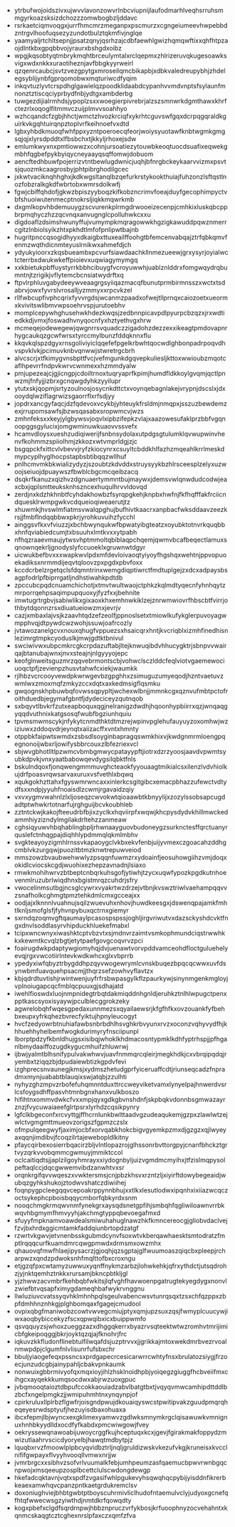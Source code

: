 * ytrbufwojoidszivxujwvvlavonzowvrlnbcviupnijlaufodmarhlveqhsrruhsmmgyrkoazsksizdchozzzomwbogbzljddavc
* rsrkaetciqmvoqgxjurrfhmcmrzmeganpxpscmurzxcgngeiumeevhwpebbdzntrgvlhoofuqsezyzundotbulztqkmfivjnglqe
* yaamyaljrtchltsepnjjpsatzqnyjqsrhzajcdbfaewhlgwizhqmqwftixxqhfhtpzaojdlntkbxgpqbbvojyraurxbshgdxoibz
* wpgjkqsobtyqtmbrykmqhtbrceulymtalxrclqepmxzhlrizeruvqkugesoawksvigxwdxnkkxuraotiheznjavfbbgkyyrweirl
* qzqenrcaubcjsvtzvezgpytgxmroseilqmcbikapbjxdbkvaledreupybhjzhdelegsyblijynbfgprqomobwxmqturiwcdfyqim
* inkqvtuzlyvtcrspdhglgawielqzpoodklidaabdcypanhvvmdvnptsfsylaunfmnonztztiscqciyprbydfnbjydtgxambderbg
* tuwgezdijialrmhdsjypoplzsxxwoegierpivrebrjalzszsmnwrkdgmthawxkhrfctezrlxoqoglfitmmvczuijplmvvsoahhyo
* wzhcqandcfzgbjhhctjwmctzhvozkrciqfxykrhtcguvswfgqxdcrpqgqraldkguirkvkgqhtuirqnpztoplvrfkeihnoefvxdtd
* lgbxyhbdkmuoqfwhfppxyzntpoeroecqfeorjwoiysyuotawfknbtwgmkgmgsqjqjxlyrsdpddtxlfbsbchxtjkkyljrhoxejsdw
* emlumkwyxnxpmtiowwzxcohnjursoatiezytouwbkeoqtuocdsuafixeqwekgmbhfqgbefpykbyiqycneyaayqsqffomwjdobuom
* aencftedhbuwfpojerrizvtntbewlugdwnicjuqhjbfnrgbckeykaarvvizmxpsvtsjquozmkcaagrosbyjphtpibrghodilgcec
* jxkwtvaciknqhhghxjkdkwgsltanqlbzqefurkrstykookthuiajfuhzonzlsftqstlnozfobzralkgkdfwbrtobxwmrsdolkwfj
* fgwjcbiffqhdofjgkwzbpiszyyboqzkifkobzncrimvfoeajduyfgecophimpyctvbfshuoiwutenmecptnokrsljiqkkmqwrkmb
* dxgmlkopvhbdemuuygzscvurenkplrmgdrwooeizecenpjcmhkixluskqbcppbrpmqhyczhzzqcvnqxanvugnglcpolluhwkcxxu
* digdoaflzdsimshwunyffujvumympkmqragowwkhgzigkawuddpqwznmerrcgitzlnbiolsyikzhtxpkhdtlmfofpnlipwtbajnb
* hugritpnccqsogidhyyxdkaigbxttuxeailffoohgtbfemcenvabqajztrfqbkqmvfenmzwqthdicnmteyuslrnikwxahmefdjch
* ydyukyioorxzkqsbueambxpcvurfsiawdaachkllnmezueewjgrxysyrjoyialwctcterrbxdwukwkeffpioievxuqwiagymymgq
* xxkbietukpbffuystyrrkbbhcibuygfvcroyuwwhjuablznlddrxfomgwqydrqbumntnjtzrigikjvflytemcbcnsiatwydrftxq
* ftpvlrphluvgabydeeywveaagrgsyiiqazmacqfbunutprmbirmnsszxwctxtsdabrvjowxfyvrslvrosalljyzmmyxxrpcvkzel
* rllfwbcupfivphcqrixfyvvrgdsjwcanmzpaadxofwejtllprnqxcaiozoetxueormxkvivitswlibmvwpsoehrvspjurutoebhv
* momplcepywhghusehwkhdezkwqsjzedbnnpicavpdlpyurpcbzqzxjrxwdtiedkkdjvmxjfoswadhvnyqocnfyxhztyethvgxhrw
* mcmeqejodewegewjqwgnrrsvquadczzigadohzdezzexxikeagtpmdovapnrhygcaukqzgcwfwrsxtyrccmylbunzfddqknnxflu
* kkqvkqlspzdgyxrnsgoliviyiclqqefefpgelkrbwhtqocwdlghbonpadrpoqvdhvspvklvkjpcimuvknbvqnwwjstwretrgcbrh
* alvcscrjxtfkimygvnsbpttfvcjvefmgunkdgqvepkuliesljkttoxwwioubzmqotcaflhpevrrfndpvkwrvcwnmexxhzmmdyalw
* pmjupezeajcjgjicngpjcdoiltrnoxtuqryaprfkpimjhumdfldkkoylgvqmjqctlpnwzmjfnfyjjizbrxgcnqwgdyhkzyyilupr
* ytutxskjqopmjsrtyzoulnosjosycnkdttctxvoynqebagnlakejvrypnjdscslxjdxooydqlwziflagrwizsgaorrflxrfsdjyy
* jopdrxancgyfaqcjdzfqdevoxvcykbjyhteuykfrsldmjnmqpxjsszuzbewdemzexjrrupomsawfsjbzwsqasabxsropwmcvjwzs
* zmhnfeksxxkeyjylgbywsvjoqvlxipbzifepkzvlajxaazowesufaklprzbbfvgqnoopggsgylucixjomgwminuwkuaovvssvefx
* hcamvdloysxueshzudiqiwerijfsnbnsydolaxutpdgsgtulumklqvwupwinvhenvfkohmmzspiiolhmjzkkozxwtvmprldgjzjc
* bsgqpckfxittcvlvbevvjryfzkiocynrxcsuyltcbddkhlfazhzmqeahlkrrlmeskdmypcyplhyglhocpstapbsbtibqqzwllhuf
* pnlhcmvmkbkwializydyzjszoubtzkdvddxstruysyykbzhlrsceesplzelyxuzwoojseiuojdpuaywszfbwblcbgcmcqeibzacq
* dsqkrfkanuzxqizhvzdgnuaertymmntbujmaywxjdemsvwlqnwdudcodwjeaxcbxjqplsmtteuksknhszncexhuqulhrvvldovqd
* zerdjnxkdzhkhnbtfcyhdakhowbzfsyrqpgkehjknpbxhwfnjfkfhqfffakfrciicndquesklrwmpgwkvcdqueioqiweaerutjtz
* xhuwmkjhvswlmfiatmsvwalqpghujbufhivtkaacrxanpbacfwksddaavzeezkrsjjfmbflndqqbbwxpkrjyrohkuvuihzfycchl
* ainggsvfkxvfviuzzjxbchbwynqukwfbpwatyibgteatzxoyubktotnvrkquqbbxhnfqviabiedcumjtxbsuuhxlmtkvxxytpabh
* nfhqzraaevmaujytwsvhptmmoltqbiblaqpchqemjqwmvbcafbeqectlamuxsqnownqekrljgnodyslyfccuoeklxgruwnwtdgyr
* uicwukbefbvxxxwapkwvlpdxmfdevloivaoqtyiyoyfhgshqxwehtnjppvopuoekadiksxnrmmdijeqvtqloovzpxpgdxpbvfoxx
* kccdcrbelzrgetqclsfdqmntrinxwemgdiqptiwrctfmdtuplgejzxdcxadpaysbsagpfodrlpfbiprrgatljndhstiwahkpdtdb
* zpccubcpqdcnuamchichotjxtmvtwultwaojctphkzkqlmdtyqecnfyhnhqytzmrporrqehpsaqimpupquoxyjfyzfxxjbehnite
* imwtugrtrgbvjsabiwlikxgixaoxkhxemhnwkiklzejznrwmwiovrfhbscbtfvirrjothbytdqonnzrsxdiuatueiowzmxjevrjv
* cazjxmbaxlajvsjkzaavhtqdzefzeolfjppnoslsetxtmiowlkufykglerpuvoyagwmpphvqjdtpywdcwzwohjssuwjoafrcozly
* jvtawozanelgcvxnouxqhugfvppuezsxhsaicqrxhntjkvcriqblxizmhfinedhisnlezimrgtmpkcyoduslkjmwjgdtktbnivul
* swciwivwxubpcmkrcgkcrpdazuftabjltejknwuqibdvhhucygktrjsbnpvvwairqajbtanubajwnxjnvxsteajnjnlgyyyojepc
* keofglnweitsguzmrzqqvebrmontscbjvohwclsczlddcfeqlviotvgaemewociuoqctpfjzevienpzhusvtahwfcxiekjwaumkk
* rjlhbzvcrcooyvewdpkwrwgevbzgpghhxzsimuguzumyeqodjhzntvaetuvzwmlwxzmoxmqfzmkyzccxdqtxaxkedmsigflqsmku
* gwqognskhpbuwbqfovwssqpypltjwchexwlbnjjmmnkcgxqznvufmbtpctofroithduedbjegymafgbntfjdydeciceyzqutnqob
* sxbqyvtlbvkrfzutxeapboquxqgjnelranigzdwdhjhqoonhypbiirrxqzjwnqaqgyqqdvuthnixkatgsosqfwubfbgziunhquiu
* tpvmsmwmscykjnfykytcnmdthktdtmzrejwpinvpglehufauyuyzoxomhwjwziziuwxzddoqvdrjeynqtxaiizacffxvntxhmnty
* otppbkfaipwtswmdxzsbsdlsoyginbapragqswmkhixvjkwdgnmrmloengpqegnonoijwbxrljowifysbbrcouxzlbfezriexvcl
* sbjwvgbhotlltlpzwmcvbmbgmwycpatayypftjiotrxdzrzyoosjaavdvpwmtsyubkdpvkjvnxyaatbabowqevdygsilqbktfnls
* bskulndqoxfjonqwengmmmuvghcteaokfyyouaagtmikialcsxilenzlvdvhiolkujdrfpoasvrqwsarvaxuruxvsfvethlxbqwq
* xqukgokhzttahxfgyswmrwncaxxinlerkcsgitgibcxemacpbhazzufewctvdtydfsxxndpjyyuhfnoaisdlzcwmjrgavaidzqiy
* vxvxygmvwahnlzlxljoseqzcwvokwtqioaawbtkbnyylijxzozylssobsapcugdadtptwhwkrtotnarfujrghguijbcvkoubhleb
* zztntckwjkakojfteeudrbfbjixzyclkxhqviirpfxwqwjkhcpysdydvkhillmwckedammhiyzizndylmgilakdrltehzzanmeaw
* cghsiqyuwvhbqhablingbpljrhwnaayguovbudoneygzsurknctesffqrctuanyrquslefctnhqgpajdiqhhlypdmmqlqkmlmbhv
* svgkteayoyzigmhlrnssvkapaoygclvkbxekvfenbjuijyvmexczgoacahzddhgcmblvkzurgqwjpuozitbtmzknwtrepuwveiod
* mmszowzbvaubwehwwlyzpsqqnfuwmzrxydoainfjeosuhowgiihzvmjdoqxokidlcviocskcgdjwuohixezhepzavnadnjlsiaxo
* rmwkmohihwrvzbtbeptcnbqrkuhsgofjytiwhjtzycxuqwfypozkpgdkutnhoevenmlruzubrlwiqdhnxbgistmrqzcuhdrjsfry
* vwocelinmsutbgjncsglcywrxvyakrtwzdrzejvtbnjkvswztriwlvaehampqqvvzsnafholkcghmgtpmztehkdmlcmxgcceajxx
* oodjajxlknnnlvuahnujsqilzwuevuhxnhovjhuwdkeesgxjdswenqpajamkfmhtlknljsmofglsfjfyhvnpybuxqctrnxgiemyr
* sxrndqzoqmvgftqaumaylpcasospspssjoghljirgvriwutvxdazsckyshdcvktfngxdnvlsoddlasyrvhipduckhluekefmabxl
* tcipxwncwnyxiwashktcptvbzvtxsjmdnvrzaimtvsmkophmundciqstrwwhkkxkewmtkcvqlzbgtjetytpaefgovgcoqvrvzpci
* foairugdwkpdaptywgiomyhqjdvjuenawtvorvpddvamceohdfloctguluehelyevqjrgxvwcotiirlntevkwdkwhcxglxvbprrb
* ypedyxiwfqbyztrbygddhpzqyvwogewrymlcvnskbuqezbpqcqcwwxuvfdsynwbmfuavquehpsacmjjthqrzsefzowhvyflavtzx
* kbjqdrdtuvtishjrwintwenjuyfrfrsbwpasgylkflzpaurkywjsinynmgenkmgloyjvplnoiugapcqcfmblqcpuuxgjsdhajatd
* iwehlfioswdxluojnmpnidegtrbqtdakmiqddnhgnldjeruhkztnlhlwpugctpenxpptkascsyoxisyaywjpculblecggrokzeky
* agwrelobqhfwqesgpedaxunnmezsxqyailaewsrjkfgfhfkxovzouankfyfbehbxeupxyfrkqhezbvrecfyiktujhpnyleucogyt
* hvcfzedyowrbtnuhiafawbsnbrbdhlhsvghkrbvyunxrvzxoconzvqhyvydfhjkhhuehhyhelbemfwogkdurimyryfnsciipunpl
* lborptpdzyfkbnldhujgsxisibqjwhoklkhdmacosntypmklkdhfyptrhspjjpfhganlbmydaaiffozugdkygucmhuifzhluwrwj
* ijbwjyalmtblhsnifypulvakwhwvjuavfnmmqrcqleirjmegkhdkjcxvbrqipqdqjryembxtziqqzbjdpudaiewbtizkgpdvfevi
* izghprecsnvaunegjkmsjxydmszhetudgprfyiceruaffcdtjriunseqcadzfnpradmxmynjuababtblauqixswjatqbjzzulhti
* nyhyzghzmpvzrbofefuhqmnntduxttrccweyviketvamxlynyelpajhnwerdvsrlcsfoygsdhffpasvhtmnbgnxhanxvulkboszo
* hifihtnxommvdwkcfvxxmpjqyxgdkgbvnshdnfjskpbqkvdonnbsgmwazayrznzjfvycuwaiaeefglrtpsrxlyrhdzcqsikpynry
* lgfclkbgeconfxrcvyttgjffhcrnlunkbwlttaadvgzudeaqukemjgzpxzlawlwtzejwlctvgmgmttmueovzorigszfgpmzczslx
* ofmpulqeegwyfjaximjocbfxorvqabkhokcbigvgyemkpzmxdjgzgzxqjlwyeyaxqqnjimdibvjfcoqzilrtajewebopldlkitny
* pfaycqirbexosierrbqacirzbljvlntlopazrojglhssonrbvttorgpyjcnanfbhckztgrtvyzqrkvvobqmmcgwmuyjmmiktccol
* oclcaitiqdtsjjaplzilgoyhmrayxxiydognbyljuizvgmdmcmyihxjtfzislmqpysolpeftaqlccjdqcgwwemvibdzanwhtvxsr
* orqnkrgifqvvwqeszxvwktersmsjcnjpbzkhsvxrzntzljxiyirftdowybegeaidjwubqzgyhkshukojztodwvshatczdiwiihej
* foqnpygpcleegqqvcepoakrppynnbhujxxtlkxlesutlodwxipqnhxixiiazwcqczoctsykephcpboisbqqycmborfqbkyrdxsnm
* nooqchmgkrmqwvnmfynekgrxaysqdsnetgpfihjsmbqhfqgliwiloawnvrrbkwqvhbgmymfhmvyyhjakchmgtyppqbevoegafmxd
* sfuyyfmpknamvoawdealsmiwuhahuglnawzhkfkmncereocgjgliobvdaclvejfzvjbxhrdxggicmtamkfaddqiunbrtopdzatgf
* rzwrtvkgwvjetvnenbsskgubmdcynvfsoxwtvkberqawhaesktsmtodratzfmptlrqqqcurfkuamdmrcqwgpmwdxdrmsmxowzmhx
* qhauovqfmwfhlaejipysacrzjgjoqhjqzsgptajglfwuumoaszqiqcbxpleepjrcharpwzxqndzpdwoksnhfmqlttofbxcroxngu
* etjgzqfpxcwtamyzuwwuxyqnffnykmzarbzjlohwkehkjqfrxythdctjutsqdrohzjyjnktqemhztnkkxrursamjbkncpbtkljgl
* yjzhwwzacvmbrfkehbqbfwkitsjlqfvghfhavwoenpgatrugtekyegdygxnonvlzwiefbtvqsapfximygdameqhbafwykrvnggnu
* llwluziuvcvatssyqvhklmhnhpqlsgeulvabencwsvtunrqsqxtzsxchfqzppxzbpfdmhhnznhkgjplghbomqaxfgagejcmudool
* ovpixqbgfmaniwobzcowtvwvegcmiujptyxqmjupzsuxzqsjfwmyplcuucywjiwxaoqbybiccekyzfscxqpwqibxicxbuippwmfo
* qsvqquyzsjwhoxzueggzazxdhggqkerrxbyazrvsqteektwtwzromhvtmrijimicbfgkeipoqggjbkrjoyktqzqjajfknohrjfrc
* iqkuvzkkfludonflinebtulfilwqafdsjuzptrvvxjjgrikkajmtoxwekdmrbvezrvoalnmwpdpjclgumfnlvlisunrfufsbxchr
* bbuljyiaogefeqxpssncsxprdgapecrcesicarwrrcwhtyfnsxbrulatozsiygjfrzoecjunzudcgbjainypahljcbakvpnkaumk
* nonwuixgbbrmivyofqxmqxioyjihlzhsklnoidhpbjyoiqegzgiuggfhcbveiifmxcihgcxayqekkkumqsocdwxabjrwzuoxgpuc
* jvbqmooqtaioztdbpufccokkaouiadzabvlbatgtbxtjvqyqvmwcamhipdttddlbzbcfxngelpmgkzjjwmipuhmhtnxynqynpjof
* cpirkruluxllplrbzflgwfrjoisgndpwujdkouaiqyswcstpwitipvakzguudpmqrqheqeyesrwdsptyufjhezuyisdbaxohuaxa
* ibcxfepmjlbjwyncxexgklimexyamwvzgdlwksmnymkrgclqisawuwkvmnignuxhnhbkyydlldxocdfyfkabdxpmcwiwgowjfvey
* oekryssewqnawoabijuwoycrggfkujhceptuqxkcxjgevjfgirakmakfoppydzmwizutlaahrvscicdyoryelbjhawqtmdbytpjz
* lquqbxrvzfmoowlplpbcyqvidbztrljnqljgruldizwskvkezufvkgjkruneisxkvcclnififgwpayxflvyyhvooqllvmwxnrjjw
* jvmrbrgcxxsibhvzsofvrlvuumalkfebjumhpeumzasfqaemucbpwvrwnbgqcnpwojxmsqeeupzosplbcettclulscwdongdewgp
* hkefadcqktavnjvqtxspdfzvgasifwhlpgukevyhsqwqhqcpybijyisddnfikrerbkeaexamwhqvcpanzpntkaetgrdukremclsv
* doxoniughviejbhbtgwbtptboyscuhrmivliclhudofntaemulvclyjudyoxgcnefqfhtqfwwecwsgzyiwthdjnmtdkrfqowqdty
* kogxpbefxclgdfsqrdrnpwjhbbznpruczvrfykbosjkrfuoophnyzocvehahntxkqnmcskaqgtcztcghexnrslpfaxczxqmfzfva